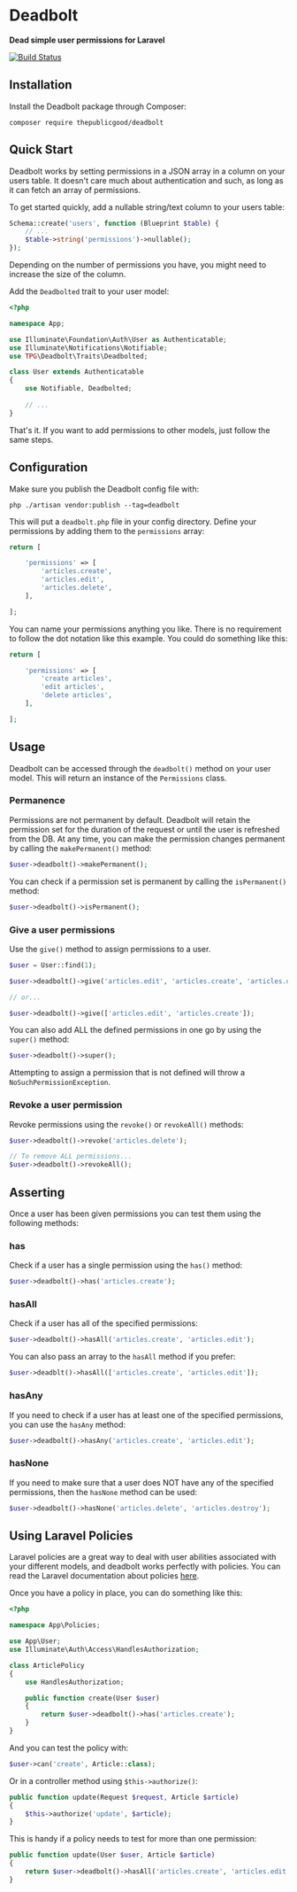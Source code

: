 # Deadbolt

**Dead simple user permissions for Laravel**

[![Build Status](https://travis-ci.org/tpg/deadbolt.svg?branch=master)](https://travis-ci.org/tpg/deadbolt)

## Installation
Install the Deadbolt package through Composer:

```
composer require thepublicgood/deadbolt
```


## Quick Start
Deadbolt works by setting permissions in a JSON array in a column on your users table. It doesn't care much about authentication and such, as long as it can fetch an array of permissions.

To get started quickly, add a nullable string/text column to your users table:

```php
Schema::create('users', function (Blueprint $table) {
    // ...
    $table->string('permissions')->nullable();
});
```

Depending on the number of permissions you have, you might need to increase the size of the column.

Add the `Deadbolted` trait to your user model:

```php
<?php

namespace App;

use Illuminate\Foundation\Auth\User as Authenticatable;
use Illuminate\Notifications\Notifiable;
use TPG\Deadbolt\Traits\Deadbolted;

class User extends Authenticatable
{
    use Notifiable, Deadbolted;
    
    // ...
}
```

That's it. If you want to add permissions to other models, just follow the same steps.

## Configuration
Make sure you publish the Deadbolt config file with:

```
php ./artisan vendor:publish --tag=deadbolt
```

This will put a `deadbolt.php` file in your config directory. Define your permissions by adding them to the `permissions` array:

```php
return [

    'permissions' => [
        'articles.create',
        'articles.edit',
        'articles.delete',
    ],

];
```

You can name your permissions anything you like. There is no requirement to follow the dot notation like this example. You could do something like this:

```php
return [

    'permissions' => [
        'create articles',
        'edit articles',
        'delete articles',
    ],

];
```

## Usage
Deadbolt can be accessed through the `deadbolt()` method on your user model. This will return an instance of the `Permissions` class.

### Permanence
Permissions are not permanent by default. Deadbolt will retain the permission set for the duration of the request or until the user is refreshed from the DB. At any time, you can make the permission changes permanent by calling the `makePermanent()` method:

```php
$user->deadbolt()->makePermanent();
```

You can check if a permission set is permanent by calling the `isPermanent()` method:

```php
$user->deadbolt()->isPermanent();
```

### Give a user permissions
Use the `give()` method to assign permissions to a user.

```php
$user = User::find(1);

$user->deadbolt()->give('articles.edit', 'articles.create', 'articles.delete');

// or...

$user->deadbolt()->give(['articles.edit', 'articles.create']);
```

You can also add ALL the defined permissions in one go by using the `super()` method:

```php
$user->deadbolt()->super();
```

Attempting to assign a permission that is not defined will throw a `NoSuchPermissionException`.

### Revoke a user permission
Revoke permissions using the `revoke()` or `revokeAll()` methods:

```php
$user->deadbolt()->revoke('articles.delete');

// To remove ALL permissions...
$user->deadbolt()->revokeAll();
```

## Asserting
Once a user has been given permissions you can test them using the following methods:

### has
Check if a user has a single permission using the `has()` method:

```php
$user->deadbolt()->has('articles.create');
```

### hasAll
Check if a user has all of the specified permissions:

```php
$user->deadbolt()->hasAll('articles.create', 'articles.edit');
```

You can also pass an array to the `hasAll` method if you prefer:

```php
$user->deadblt()->hasAll(['articles.create', 'articles.edit']);
```

### hasAny
If you need to check if a user has at least one of the specified permissions, you can use the `hasAny` method:

```php
$user->deadbolt()->hasAny('articles.create', 'articles.edit');
```

### hasNone
If you need to make sure that a user does NOT have any of the specified permissions, then the `hasNone` method can be used:

```php
$user->deadbolt()->hasNone('articles.delete', 'articles.destroy');
```

## Using Laravel Policies
Laravel policies are a great way to deal with user abilities associated with your different models, and deadbolt works perfectly with policies. You can read the Laravel documentation about policies [here](https://laravel.com/docs/6.x/authorization#creating-policies).

Once you have a policy in place, you can do something like this:

```php
<?php

namespace App\Policies;

use App\User;
use Illuminate\Auth\Access\HandlesAuthorization;

class ArticlePolicy
{
    use HandlesAuthorization;

    public function create(User $user)
    {
        return $user->deadbolt()->has('articles.create');
    }
}
```

And you can test the policy with:

```php
$user->can('create', Article::class);
```

Or in a controller method using `$this->authorize()`:
```php
public function update(Request $request, Article $article)
{
    $this->authorize('update', $article);
}
```

This is handy if a policy needs to test for more than one permission:

```php
public function update(User $user, Article $article)
{
    return $user->deadbolt()->hasAll('articles.create', 'articles.edit');
}
```
